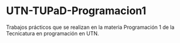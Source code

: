 # UTN-TUPaD-Programacion1
Trabajos prácticos que se realizan en la materia Programación 1 de la Tecnicatura en programación en UTN.
